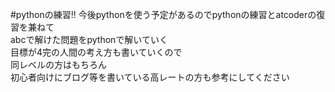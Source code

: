 #pythonの練習!!
今後pythonを使う予定があるのでpythonの練習とatcoderの復習を兼ねて<br>
abcで解けた問題をpythonで解いていく<br>
目標が4完の人間の考え方も書いていくので<br>
同レベルの方はもちろん<br>
初心者向けにブログ等を書いている高レートの方も参考にしてください<br>
